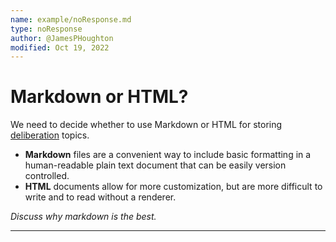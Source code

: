 ```yaml
---
name: example/noResponse.md
type: noResponse
author: @JamesPHoughton
modified: Oct 19, 2022
---
```


# Markdown or HTML?

We need to decide whether to use Markdown or HTML for storing
[deliberation](https://www.annualreviews.org/doi/abs/10.1146/annurev.polisci.11.081306.070308) topics.

- **Markdown** files are a convenient way to include basic formatting in a human-readable plain text document that can be easily version controlled.
- **HTML** documents allow for more customization, but are more difficult to write and to read without a renderer.

_Discuss why markdown is the best._

---
